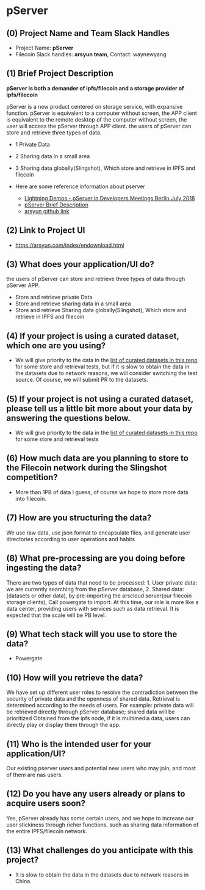 # pServer

## (0) Project Name and Team Slack Handles

- Project Name: **pServer**
- Filecoin Slack handles:  **arsyun team**, Contact: waynewyang

## (1) Brief Project Description

**pServer is both a demander of ipfs/filecoin and a storage provider of ipfs/filecoin**

pServer is a new product centered on storage service, with expansive function.  pServer is equivalent to a computer without screen, the APP client is equivalent to the remote desktop of the computer without screen, the user will access the pServer through APP client.
the users of pServer can store and retrieve three types of data.

- 1 Private Data 
- 2 Sharing data in a small area
- 3 Sharing data globally(Slingshot), Which store and retrieve in IPFS and filecoin

- Here are some reference information about pserver
	- [Lightning Demos - pServer in Developers Meetings Berlin July 2018](https://www.youtube.com/watch?v=DGCyGv_1VB8)
	- [pServer Brief Description](https://arsyun.com/index/enindex.html)
	- [arsyun github link](https://github.com/arsyun/ARS)


## (2) Link to Project UI

- https://arsyun.com/index/endownload.html

## (3) What does your application/UI do?

the users of pServer can store and retrieve three types of data through pServer APP.
- Store and retrieve private Data
- Store and retrieve sharing data in a small area
- Store and retrieve Sharing data globally(Slingshot), Which store and retrieve in IPFS and filecoin

## (4) If your project is using a curated dataset, which one are you using?

- We will give priority to the data in the  [list of curated datasets in this repo](https://github.com/filecoin-project/slingshot/blob/master/datasets.md) for some store and retrieval tests, but if it is slow to obtain the data in the datasets due to network reasons, we will consider switching the test source. Of course, we will submit  PR to the datasets.

## (5) If your project is not using a curated dataset, please tell us a little bit more about your data by answering the questions below.

- We will give priority to the data in the  [list of curated datasets in this repo](https://github.com/filecoin-project/slingshot/blob/master/datasets.md) for some store and retrieval tests

## (6) How much data are you planning to store to the Filecoin network during the Slingshot competition?

- More than 1PB of data I guess, of course we hope to store more data into filecoin.

## (7) How are you structuring the data?

We use raw data, use json format to encapsulate files, and generate user directories according to user operations and habits

## (8) What pre-processing are you doing before ingesting the data?

There are two types of data that need to be processed: 1. User private data: we are currently searching from the pServer database, 2. Shared data: (datasets or other data), by pre-importing the arscloud server(our filecoin storage clients), Call powergate to import. At this time, our role is more like a data center, providing users with services such as data retrieval. It is expected that the scale will be PB level.

## (9)  What tech stack will you use to store the data?

- Powergate

## (10) How will you retrieve the data?

We have set up different user roles to resolve the contradiction between the security of private data and the openness of shared data. Retrieval is determined according to the needs of users. For example: private data will be retrieved directly through pServer database; shared data will be prioritized Obtained from the ipfs node, if it is multimedia data, users can directly play or display them through the app.

## (11) Who is the intended user for your application/UI?

Our existing pserver users and potential new users who may join, and most of them are nas users.

## (12) Do you have any users already or plans to acquire users soon?

Yes, pServer already has some certain users, and we hope to increase our user stickiness through richer functions, such as sharing data information of the entire IPFS/filecoin network.

## (13) What challenges do you anticipate with this project?

- It is slow to obtain the data in the datasets due to network reasons in China.

